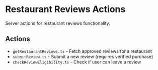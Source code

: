 # Restaurant Reviews Actions

Server actions for restaurant reviews functionality.

## Actions

- `getRestaurantReviews.ts` - Fetch approved reviews for a restaurant
- `submitReview.ts` - Submit a new review (requires verified purchase)
- `checkReviewEligibility.ts` - Check if user can leave a review

